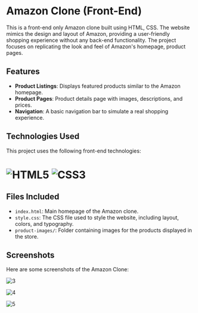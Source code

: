 # Amazon Clone (Front-End)

This is a front-end only Amazon clone built using HTML, CSS. The website mimics the design and layout of Amazon, providing a user-friendly shopping experience without any back-end functionality. The project focuses on replicating the look and feel of Amazon's homepage, product pages.

## Features

- **Product Listings**: Displays featured products similar to the Amazon homepage.
- **Product Pages**: Product details page with images, descriptions, and prices.
- **Navigation**: A basic navigation bar to simulate a real shopping experience.

## Technologies Used

This project uses the following front-end technologies:

<h1>
  <img src="https://img.shields.io/badge/HTML5-%23E34F26.svg?style=flat&logo=html5&logoColor=white" alt="HTML5"/>
  <img src="https://img.shields.io/badge/CSS3-%231572B6.svg?style=flat&logo=css3&logoColor=white" alt="CSS3"/>
</h1>

## Files Included

- `index.html`: Main homepage of the Amazon clone.
- `style.css`: The CSS file used to style the website, including layout, colors, and typography.
- `product-images/`: Folder containing images for the products displayed in the store.

## Screenshots

Here are some screenshots of the Amazon Clone:

![3](https://github.com/user-attachments/assets/70f4b3a8-f76c-44f8-90dc-8674db2e12e3)

![4](https://github.com/user-attachments/assets/135dbe20-fdce-4acb-94dd-20006182e182)

![5](https://github.com/user-attachments/assets/cc5bd653-e70d-4f91-a82b-4410761fe977)

